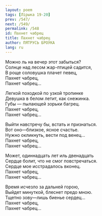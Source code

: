 ```yaml
---
layout: poem
tags: [Лірыка 19-20]
prev: /547/
next: /549/
permalink: /548
id: Пахнет чабрец
title: Пахнет чабрец
author: ПЯТРУСЬ БРОЎКА
lang: ru
---
```



Можно ль на вечер этот забыться?  
Солнце над лесом жар-птицей садится,  
В роще соловушка плачет певец,  
Пахнет чабрец,  
Пахнет чабрец...  

Легкой походкой по узкой тропинке  
Девушка в белом летит, как снежинка.  
Губы — пылающей зорьки багрец.  
Пахнет чабрец,  
Пахнет чабрец...  

Выйти навстречу бы, встать и признаться.  
Вот оно—близкое, ясное счастье.  
Нужно окликнуть, вести под венец...  
Пахнет чабрец,  
Пахнет чабрец...  

Может, одиннадцать лет иль двенадцать  
Сердце болит, что не смог повстречаться.  
Сердце мое исстрадалось вконец.  
Пахнет чабрец,  
Пахнет чабрец...  

Время исчезло за дальней горою,  
Выйдет минуткой, блеснет предо мною.  
Тщетно зову—лишь биенье сердец...  
Пахнет чабрец,  
Пахнет чабрец...  
